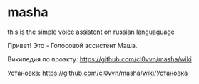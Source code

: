 # masha
this is the simple voice assistent on russian languaguage

Привет!
Это - Голосовой ассистент Маша.

Википедия по проэкту: https://github.com/cl0vvn/masha/wiki

Установка: https://github.com/cl0vvn/masha/wiki/Установка
